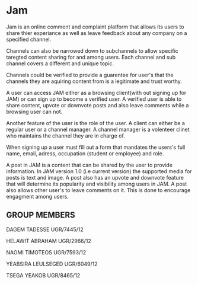 # Jam
Jam is an online comment and complaint platform that allows its users to share thier experiance as well
as leave feedback about any company on a specified channel.

Channels can also be narrowed down to subchannels to allow specific taregted content sharing
for and among users. Each channel and sub channel covers a different and unique topic.

Channels could be verified to provide a guarentee for user's that the channels they are aquiring 
content from is a legitimate and trust worthy.

A user can access JAM either as a browsing client(with out signing up for JAM) or can 
sign up to become a verified user. A verified user is able to share content, upvote or downvote 
posts and also leave comments while a browsing user can not.

Another feature of the user is the role of the user. A client can either be a regular user or a channel manager.
A channel manager is a volenteer clinet who maintains the channel they are in charge of.

When signing up a user must fill out a form that mandates the users's full name, email, adress, occupation (student or employee) and role.

A post in JAM is a content that can be shared by the user to provide information. In JAM version 1.0 (i.e current version) the supported media 
for posts is text and image. 
A post also has an upvote and downvote feature that will determine its popularity and visibility among users in JAM.
A post also allows other user's to leave comments on it. This is done to encourage engagment among users.

## GROUP MEMBERS

DAGEM TADESSE UGR/7445/12

HELAWIT ABRAHAM UGR/2966/12

NAOMI TIMOTEOS UGR/7593/12

YEABSIRA LEULSEGED UGR/6049/12

TSEGA YEAKOB UGR/8465/12
